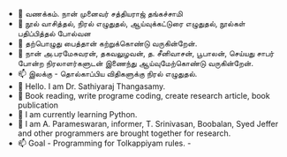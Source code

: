 - 👋 வணக்கம். நான் முனைவர் சத்தியராஜ் தங்கச்சாமி 
- 👀 நூல் வாசித்தல், நிரல் எழுதுதல், ஆய்வுக்கட்டுரை எழுதுதல், நூல்கள் பதிப்பித்தல் போல்வன 
- 🌱 தற்பொழுது பைத்தான் கற்றுக்கொண்டு வருகின்றேன். 
- 💞️ நான் அ.பரமேசுவரன், தகவலுழவன், த. சீனிவாசன், பூபாலன், செய்யது சாபர் போன்ற நிரலாளர்களுடன் இணைந்து ஆய்வுமேற்கொண்டு வருகின்றேன்.
- 📫 இலக்கு - தொல்காப்பிய விதிகளுக்கு நிரல் எழுதுதல்.
- 👋 Hello. I am Dr. Sathiyaraj Thangasamy.
- 👀 Book reading, write programe coding, create research article, book publication
- 🌱 I am currently learning Python.
- 💞️ I am A. Parameswaran, informer, T. Srinivasan, Boobalan, Syed Jeffer and other programmers are brought together for research.
- 📫 Goal - Programming for Tolkappiyam rules.
-<!---
neyakkoot/neyakkoot is a ✨ special ✨ repository because its `README.md` (this file) appears on your GitHub profile.
You can click the Preview link to take a look at your changes.
--->
